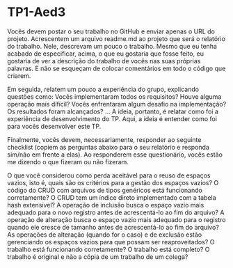 # TP1-Aed3
Vocês devem postar o seu trabalho no GitHub e enviar apenas o URL do projeto. Acrescentem um arquivo readme.md ao projeto que será o relatório do trabalho. Nele, descrevam um pouco o trabalho. Mesmo que eu tenha acabado de especificar, acima, o que eu gostaria que fosse feito, eu gostaria de ver a descrição do trabalho de vocês nas suas próprias palavras. E não se esqueçam de colocar comentários em todo o código que criarem.

Em seguida, relatem um pouco a experiência do grupo, explicando questões como: Vocês implementaram todos os requisitos? Houve alguma operação mais difícil? Vocês enfrentaram algum desafio na implementação? Os resultados foram alcançados? ... A ideia, portanto, é relatar como foi a experiência de desenvolvimento do TP. Aqui, a ideia é entender como foi para vocês desenvolver este TP.

Finalmente, vocês devem, necessariamente, responder ao seguinte checklist (copiem as perguntas abaixo para o seu relatório e responda sim/não em frente a elas). Ao responderem esse questionário, vocês estão me dizendo o que fizeram ou não fizeram.

O que você considerou como perda aceitável para o reuso de espaços vazios, isto é, quais são os critérios para a gestão dos espaços vazios?
O código do CRUD com arquivos de tipos genéricos está funcionando corretamente?
O CRUD tem um índice direto implementado com a tabela hash extensível?
A operação de inclusão busca o espaço vazio mais adequado para o novo registro antes de acrescentá-lo ao fim do arquivo?
A operação de alteração busca o espaço vazio mais adequado para o registro quando ele cresce de tamanho antes de acrescentá-lo ao fim do arquivo?
As operações de alteração (quando for o caso) e de exclusão estão gerenciando os espaços vazios para que possam ser reaproveitados?
O trabalho está funcionando corretamente?
O trabalho está completo?
O trabalho é original e não a cópia de um trabalho de um colega?